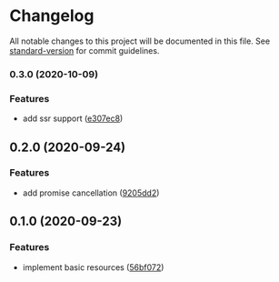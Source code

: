 # Changelog

All notable changes to this project will be documented in this file. See [standard-version](https://github.com/conventional-changelog/standard-version) for commit guidelines.

### 0.3.0 (2020-10-09)


### Features

* add ssr support ([e307ec8](https://github.com/feerzlay/react-use-resource/commit/e307ec8eb9919a3ca888cb3d8e766484d9b91766))

## 0.2.0 (2020-09-24)


### Features

* add promise cancellation ([9205dd2](https://github.com/feerzlay/react-use-resource/commit/9205dd2c69a3678874214ee8a9c4671a9868bbe7))

## 0.1.0 (2020-09-23)


### Features

* implement basic resources ([56bf072](https://github.com/feerzlay/react-use-resource/commit/56bf07299f8823157629f2450ab1de357ba7122b))
